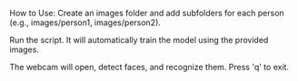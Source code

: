 How to Use:
Create an images folder and add subfolders for each person (e.g., images/person1, images/person2).

Run the script. It will automatically train the model using the provided images.

The webcam will open, detect faces, and recognize them. Press 'q' to exit.
